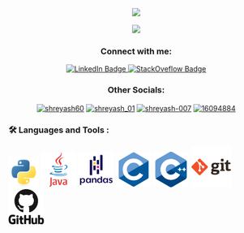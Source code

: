 <p align="center">
  <img src="https://capsule-render.vercel.app/api?type=waving&color=gradient&text=Hello!&height=100&section=header"/>
</p>


<div id="header" align="center">
  <img src="https://media.giphy.com/media/YRMb6dd7zprS00JdGZ/giphy.gif" width="250"/>
</div>


<h3 align="center">Connect with me:</h3>
<div id="header" align="center">
  <a href="https://www.linkedin.com/in/shreyash-856044220/">
    <img src="https://img.shields.io/badge/LinkedIn-blue?style=for-the-badge&logo=linkedin&logoColor=white" alt="LinkedIn Badge"/>
  </a>
  <a href="https://instagram.com/shrexyash.s/">
    <img src="https://img.shields.io/badge/-Instagram-ff69b4?style=for-the-badge&logo=Instagram&logoColor=white" alt="StackOveflow Badge"/>
  </a>
</div>

<h3 align="center">Other Socials:</h3>
<p align="center">
<a href="https://www.codechef.com/users/shreyash60" target="blank"><img align="center" src="https://cdn.jsdelivr.net/npm/simple-icons@3.1.0/icons/codechef.svg" alt="shreyash60" height="50" width="70" /></a>
<a href="https://www.hackerrank.com/shreyash_01" target="blank"><img align="center" src="https://raw.githubusercontent.com/rahuldkjain/github-profile-readme-generator/master/src/images/icons/Social/hackerrank.svg" alt="shreyash_01" height="50" width="70" /></a>
<a href="https://www.leetcode.com/shreyash-007" target="blank"><img align="center" src="https://raw.githubusercontent.com/rahuldkjain/github-profile-readme-generator/master/src/images/icons/Social/leet-code.svg" alt="shreyash-007" height="50" width="70" /></a>
<a href="https://stackoverflow.com/users/16094884" target="blank"><img align="center" src="https://raw.githubusercontent.com/rahuldkjain/github-profile-readme-generator/master/src/images/icons/Social/stack-overflow.svg" alt="16094884" height="50" width="70" /></a>
</p>








### :hammer_and_wrench: Languages and Tools :
<div>
  <img src="https://raw.githubusercontent.com/devicons/devicon/1119b9f84c0290e0f0b38982099a2bd027a48bf1/icons/python/python-original.svg" width="60" height="60"/>
  <img src="https://raw.githubusercontent.com/devicons/devicon/1119b9f84c0290e0f0b38982099a2bd027a48bf1/icons/java/java-original-wordmark.svg" width="70" height="70"/>
  <img src="https://raw.githubusercontent.com/devicons/devicon/1119b9f84c0290e0f0b38982099a2bd027a48bf1/icons/pandas/pandas-original-wordmark.svg" width="70" height="70"/>
  <img src="https://raw.githubusercontent.com/devicons/devicon/1119b9f84c0290e0f0b38982099a2bd027a48bf1/icons/c/c-original.svg" width="70" height="70"/>
  <img src="https://raw.githubusercontent.com/devicons/devicon/1119b9f84c0290e0f0b38982099a2bd027a48bf1/icons/cplusplus/cplusplus-original.svg" width="70" height="70"/>
  <img src="https://raw.githubusercontent.com/devicons/devicon/1119b9f84c0290e0f0b38982099a2bd027a48bf1/icons/git/git-original-wordmark.svg" width="80" height="80"/>
  <img src="https://raw.githubusercontent.com/devicons/devicon/1119b9f84c0290e0f0b38982099a2bd027a48bf1/icons/github/github-original-wordmark.svg" width="70" height="70"/>
</div>

